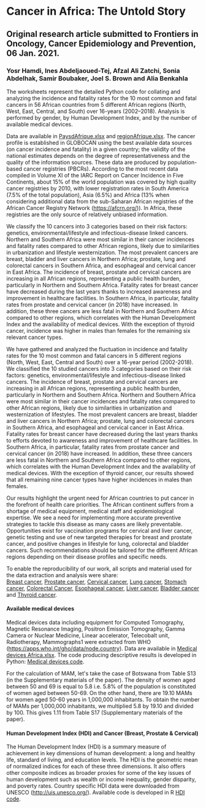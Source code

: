 # Cancer in Africa: The Untold Story
## Original research article submitted to Frontiers in Oncology, Cancer Epidemiology and Prevention, 06 Jan. 2021. 
### Yosr Hamdi, Ines Abdeljaoued-Tej, Afzal Ali Zatchi, Sonia Abdelhak, Samir Boubaker, Joel S. Brown and Alia Benkahla

The worksheets represent the detailed Python code for collating and analyzing the incidence and fatality rates for the 10 most common and fatal cancers in 56 African countries from 5 different African regions (North, West, East, Central, and South) over 16-years (2002–2018). Analysis is performed by gender, by Human Development Index, and by the number of available medical devices. 

Data are available in [PaysdAfrique.xlsx](https://github.com/inestej/cancer_africa/blob/master/PaysdAfrique.xlsx) and [regionAfrique.xlsx](https://github.com/inestej/cancer_africa/blob/master/regionsAfrique.xlsx). 
The cancer profile is established in GLOBOCAN using the best available data sources (on cancer incidence and fatality) in a given country; the validity of the national estimates depends on the degree of representativeness and the quality of the information sources. These data are produced by population-based cancer registries (PBCRs). According to the most recent data compiled in Volume XI of the IARC Report on Cancer Incidence in Five Continents, about 15% of the world population was covered by high quality cancer registries by 2010, with lower registration rates in South America (7.5% of the total population), Asia (6.5%) and Africa (13% when considering additional data from the sub-Saharan African registries of the African Cancer Registry Network (https://afcrn.org/)). In Africa, these registries are the only source of relatively unbiased information. 

We classify the 10 cancers into 3 categories based on their risk factors: genetics, environmental/lifestyle and infectious-disease linked cancers. Northern and Southern Africa were most similar in their cancer incidences and fatality rates compared to other African regions, likely due to similarities in urbanization and lifestyle westernization. The most prevalent cancers are breast, bladder and liver cancers in Northern Africa; prostate, lung and colorectal cancers in Southern Africa, and esophageal and cervical cancer in East Africa. The incidence of breast, prostate and cervical cancers are increasing in all African regions, representing a public health burden, particularly in Northern and Southern Africa. Fatality rates for breast cancer have decreased during the last years thanks to increased awareness and improvement in healthcare facilities. In Southern Africa, in particular, fatality rates from prostate and cervical cancer (in 2018) have increased.  In addition, these three cancers are less fatal in Northern and Southern Africa compared to other regions, which correlates with the Human Development Index and the availability of medical devices. With the exception of thyroid cancer, incidence was higher in males than females for the remaining six relevant cancer types. 

We have gathered and analyzed the fluctuation in incidence and fatality rates for the 10 most common and fatal cancers in 5 different regions (North, West, East, Central and South) over a 16-year period (2002-2018). We classified the 10 studied cancers into 3 categories based on their risk factors: genetics, environmental/lifestyle and infectious-disease linked cancers. The incidence of breast, prostate and cervical cancers are increasing in all African regions, representing a public health burden, particularly in Northern and Southern Africa. Northern and Southern Africa were most similar in their cancer incidences and fatality rates compared to other African regions, likely due to similarities in urbanization and westernization of lifestyles. The most prevalent cancers are breast, bladder and liver cancers in Northern Africa; prostate, lung and colorectal cancers in Southern Africa, and esophageal and cervical cancer in East Africa. Fatality rates for breast cancer have decreased during the last years thanks to efforts devoted to awareness and improvement of healthcare facilities. In Southern Africa, in particular, fatality rates from prostate cancer and cervical cancer (in 2018) have increased.  In addition, these three cancers are less fatal in Northern and Southern Africa compared to other regions, which correlates with the Human Development Index and the availability of medical devices. With the exception of thyroid cancer, our results showed that all  remaining nine cancer types have higher incidences in males than females. 

Our results highlight the urgent need for African countries to put cancer in the forefront of health care priorities. The African continent suffers from a shortage of medical equipment, medical staff and epidemiological expertise. We see a need for implementing more accurate preventive strategies to tackle this disease as many cases are likely preventable. Opportunities exist for vaccination programs for cervical and liver cancer, genetic testing and use of new targeted therapies for breast and prostate cancer, and positive changes in lifestyle for lung, colorectal and bladder cancers. Such recommendations should be tailored for the different African regions depending on their disease profiles and specific needs. 

To enable the reproducibility of our work, all scripts and material used for the data extraction and analysis were share:  
[Breast cancer](https://github.com/inestej/cancer_africa/blob/master/BreastCancerAfrica.ipynb), 
[Prostate cancer](https://github.com/inestej/cancer_africa/blob/master/ProstateCancerAfrica.ipynb), 
[Cervical cancer](https://github.com/inestej/cancer_africa/blob/master/CervicalCancerAfrica.ipynb), 
[Lung cancer](https://github.com/inestej/cancer_africa/blob/master/LungCancerAfrica.ipynb), 
[Stomach cancer](https://github.com/inestej/cancer_africa/blob/master/StomachCancerAfrica.ipynb), 
[Colorectal Cancer](https://github.com/inestej/cancer_africa/blob/master/ColorectalCancerAfrica.ipynb), 
[Esophageal cancer](https://github.com/inestej/cancer_africa/blob/master/EosophagusCancerAfrica.ipynb), 
[Liver cancer](https://github.com/inestej/cancer_africa/blob/master/LiverCancerAfrica.ipynb), 
[Bladder cancer](https://github.com/inestej/cancer_africa/blob/master/BladderCancerAfrica.ipynb) and 
[Thyroid cancer](https://github.com/inestej/cancer_africa/blob/master/ThyroidCancerAfrica.ipynb). 

#### Available medical devices
Medical devices data including equipment for Computed Tomography, Magnetic Resonance Imaging, Positron Emission Tomography, Gamma Camera or
Nuclear Medicine, Linear accelerator, Telecobalt unit, Radiotherapy, Mammographs1 were extracted from
WHO (https://apps.who.int/gho/data/node.country). Data are available in 
[Medical devices Africa.xlsx](https://github.com/inestej/cancer_africa/blob/master/Medical%20Devices%20Africa.xlsx). 
The code producing descriptive results is developed in Python: 
[Medical devices code](https://github.com/inestej/cancer_africa/blob/master/Medical_devices.ipynb).

For the calculation of MAM, let's take the case of Botswana from Table S13 (in the Supplementary materials of the paper). The density of women aged between 50 and 69 is equal to 5.8 i.e. 5.8% of the population is constituted of women aged between 50-69. On the other hand, there are 19.10 MAMs for women aged 50-60 years in 1,000,000 inhabitants. To obtain the number of MAMs per 1,000,000 inhabitants, we multiplied 5.8 by 19.10 and divided by 100. This gives 1.11 from Table S17 (Supplementary materials of the paper).

#### Human Development Index (HDI) and Cancer (Breast, Prostate & Cervical)
The Human Development Index (HDI) is a summary measure of achievement in key dimensions of
human development: a long and healthy life, standard of living, and education levels. The HDI is the
geometric mean of normalized indices for each of these three dimensions. It also offers other composite
indices as broader proxies for some of the key issues of human development such as wealth or income
inequality, gender disparity, and poverty rates. Country specific HDI data were downloaded from UNESCO
(http://uis.unesco.org/). Available code is developed in R [HDI code](https://github.com/inestej/cancer_africa/blob/master/hdi_versus_cancer.R).



